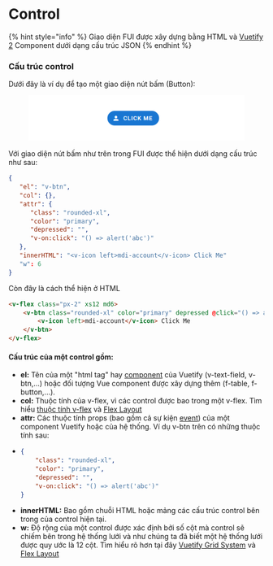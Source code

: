 # Control

{% hint style="info" %}
Giao diện FUI được xây dựng bằng HTML và [Vuetify 2](https://v2.vuetifyjs.com/en/) Component dưới dạng cấu trúc JSON
{% endhint %}

### Cấu trúc control

Dưới đây là ví dụ để tạo một giao diện nút bấm (Button):

<div align="left">

<figure><img src="../.gitbook/assets/image.png" alt=""><figcaption></figcaption></figure>

</div>

Với giao diện nút bấm như trên trong FUI được thể hiện dưới dạng cấu trúc như sau:

```json
{
   "el": "v-btn",
   "col": {},
   "attr": {
      "class": "rounded-xl",
      "color": "primary",
      "depressed": "",
      "v-on:click": "() => alert('abc')"
   },
   "innerHTML": "<v-icon left>mdi-account</v-icon> Click Me"
   "w": 6
}
```

Còn đây là cách thể hiện ở HTML

```html
<v-flex class="px-2" xs12 md6>
    <v-btn class="rounded-xl" color="primary" depressed @click="() => alert('abc')">
        <v-icon left>mdi-account</v-icon> Click Me
    </v-btn>
</v-flex>
```

#### Cấu trúc của một control gồm:

* **el:** Tên của một "html tag" hay [component](https://vuetifyjs.com/en/components/alerts) của Vuetify (v-text-field, v-btn,...) hoặc đối tượng Vue component được xây dựng thêm (f-table, f-button,...).
* **col:** Thuộc tính của v-flex, vì các control được bao trong một v-flex. Tìm hiểu [thuộc tính v-flex](https://vuetifyjs.com/en/api/v-flex/) và [Flex Layout](https://vuetifyjs.com/en/styles/flex/)
* **attr:** Các thuộc tính props (bao gồm cả sự kiện [event](https://vi.vuejs.org/v2/guide/events.html)) của một component Vuetify hoặc của hệ thống. Ví dụ v-btn trên có những thuộc tính sau:
* ```json
  {
      "class": "rounded-xl",
      "color": "primary",
      "depressed": "",
      "v-on:click": "() => alert('abc')"
  }
  ```
* **innerHTML:** Bao gồm chuỗi HTML hoặc mảng các cấu trúc control bên trong của control hiện tại.
* **w:** Độ rộng của một control được xác định bởi số cột mà control sẽ chiếm bên trong hệ thống lưới và như chúng ta đã biết một hệ thống lưới được quy ước là 12 cột. Tìm hiểu rõ hơn tại đây [Vuetify Grid System](https://vuetifyjs.com/en/components/grids) và [Flex Layout](https://vuetifyjs.com/en/styles/flex)
